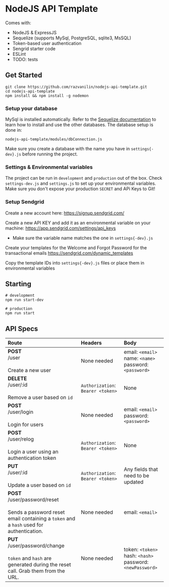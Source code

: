 # NodeJS API Template

Comes with:
* NodeJS & ExpressJS
* Sequelize (supports MySql, PostgreSQL, sqlite3, MsSQL)
* Token-based user authentication
* Sengrid starter code
* ESLint
* TODO: tests

## Get Started

```
git clone https://github.com/razvanilin/nodejs-api-template.git
cd nodejs-api-template
npm install && npm install -g nodemon
```

### Setup your database

MySql is installed automatically. Refer to the [Sequelize documentation](http://docs.sequelizejs.com/manual/installation/getting-started) to learn how to install and use the other databases. The database setup is done in:

`nodejs-api-template/modules/dbConnection.js`

Make sure you create a database with the name you have in `settings{-dev}.js` before running the project.

### Settings & Environmental variables

The project can be run in `development` and `production` out of the box. Check `settings-dev.js` and `settings.js` to set up your environmental variables. Make sure you don't expose your production `SECRET` and APi Keys to Git!

### Setup Sendgrid

Create a new account here: https://signup.sendgrid.com/

Create a new API KEY and add it as an environmental variable on your machine: https://app.sendgrid.com/settings/api_keys

* Make sure the variable name matches the one in `settings{-dev}.js`

Create your templates for the Welcome and Forgot Password for the transactional emails https://sendgrid.com/dynamic_templates

Copy the template IDs into `settings{-dev}.js` files or place them in environmental variables

## Starting

```
# development
npm run start-dev

# production
npm run start
```

## API Specs

| Route          | Headers      | Body         |
| :------------- | :----------  | :----------- |
| **POST** <br> /user <br><br> Create a new user| None needed  | email: `<email>` <br> name: `<name>` <br> password: `<password>`    |
| **DELETE** <br> /user/:id <br><br> Remove a user based on `id`  | `Authorization`: `Bearer <token>` | None |
| **POST** <br> /user/login <br><br> Login for users | None needed | email: `<email>` <br> password: `<password>` |
| **POST** <br> /user/relog <br><br> Login a user using an authentication token | `Authorization`: `Bearer <token>` | None |
| **PUT** <br> /user/:id  <br></br> Update a user based on `id` | `Authorization`: `Bearer <token>` | Any fields that need to be updated |
| **POST** <br> /user/password/reset <br><br> Sends a password reset email containing a `token` and a `hash` used for authentication.  | None needed | email: `<email>` |
| **PUT** <br> /user/password/change <br><br> `token` and `hash` are generated during the reset call. Grab them from the URL.  | None needed | token: `<token>` <br> hash: `<hash>` <br> password: `<newPassword>` |
